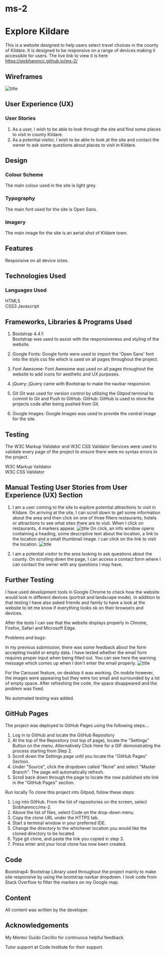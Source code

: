 # ms-2

# Explore Kildare

This is a website designed to help users select travel choices in the county of Kildare. It is designed to be responsive on a range of devices making it accessible for users.
The live link to view it is here https://siobhanmcc.github.io/ms-2/

## Wireframes

![title](assets/images/MS2-screenshot.png)

##  User Experience (UX)  
### User Stories

1. As a user, I wish to be able to look through the site and find some places to visit in county Kildare. 
2. As a potential visitor, I wish to be able to look at the site and contact the owner to ask some questions about places to visit in Kildare. 

## Design  
### Colour Scheme

The main colour used in the site is light grey.

### Typography  
The main font used for the site is Open Sans.

### Imagery  
The main image for the site is an aerial shot of Kildare town. 

## Features  
Responsive on all device sizes. 

## Technologies Used  
### Languages Used  
HTML5  
CSS3
Javascript

## Frameworks, Libraries & Programs Used  
1. Bootstrap 4.4.1:  
Bootstrap was used to assist with the responsiveness and styling of the website.

2. Google Fonts:
   Google fonts were used to import the 'Open Sans' font into the style.css file which is used on all pages throughout the project.

3. Font Awesome:
Font Awesome was used on all pages throughout the website to add icons for aesthetic and UX purposes.

4. jQuery:
jQuery came with Bootstrap to make the navbar responsive. 

5. Git
Git was used for version control by utilizing the Gitpod terminal to commit to Git and Push to GitHub.
GitHub:
GitHub is used to store the projects code after being pushed from Git.

6. Google Images: Google Images was used to provide the central image for the site. 

## Testing  
The W3C Markup Validator and W3C CSS Validator Services were used to validate every page of the project to ensure there were no syntax errors in the project.

W3C Markup Validator  
W3C CSS Validator

##  Manual Testing User Stories from User Experience (UX) Section  

1. I am a user coming to the site to explore potential attractions to visit in Kildare. On arriving at the site, I can scroll down to get some information about the area and then click on one of three filters restaurants, hotels or attractions to see what sites there are to visit. 
When I click on restaurants, 4 markers appear. ![title](assets/images/restaurant-markers.png)
On click, an info window opens containing a heading, some descriptive text about the location, a link to the location and a small thumbnail image. I can click on the link to visit the location. 
![title](assets/images/hartes-screenshot.png)

2. I am a potential visitor to the area looking to ask questions about the county. On scrolling down the page, I can access a contact form where I can contact the owner with any questions I may have. 

## Further Testing
I have used development tools in Google Chrome to check how the website would look in different devices (portrait and landscape mode). In addition to that testing I have also asked friends and family to have a look at the website to let me know if everything looks ok on their browsers and devices.

After the tests I can see that the website displays properly in Chrome, Firefox, Safari and Microsoft Edge.

Problems and bugs:

In my previous submission, there was some feedback about the form accepting invalid or empty data. 
I have tested whether the email form requires proper input when being filled out. You can see here the warning message which comes up when I don't enter the email properly.
![title](assets/images/email-form.png) 

For the Carousel feature, on desktop it was working. On mobile however, the images were appearing but they were too small and surrounded by a lot of empty space. 
After refreshing the code, the space disappeared and the problem was fixed.  



No automated testing was added. 

## GitHub Pages  
The project was deployed to GitHub Pages using the following steps...

1. Log in to GitHub and locate the GitHub Repository
2. At the top of the Repository (not top of page), locate the "Settings" Button on the menu.
   Alternatively Click Here for a GIF demonstrating the process starting from Step 2.
3. Scroll down the Settings page until you locate the "GitHub Pages" Section.
4. Under "Source", click the dropdown called "None" and select "Master Branch".
   The page will automatically refresh.
5. Scroll back down through the page to locate the now published site link in the "GitHub Pages" section.

Run locally
To clone this project into Gitpod, follow these steps: 
1. Log into GitHub. From the list of repositories on the screen, 
select Siobhanmcc/ms-2. 
2. Above the list of files, select Code on the drop-down menu. 
3. Copy the clone URL under the HTTPS tab.
4. Start a terminal window in your preferred IDE. 
5. Change the directory to the whichever location you would like the cloned directory to be located. 
6. Type git clone, and paste the link you copied in step 3. 
7. Press enter and your local clone has now been created.

## Code
Bootstrap4: Bootstrap Library used throughout the project mainly to make site responsive by using the bootstrap navbar dropdown.
I took code from Stack Overflow to filter the markers on my Google map.

## Content
All content was written by the developer. 

## Acknowledgements
My Mentor Guido Cecillio for continuous helpful feedback.

Tutor support at Code Institute for their support.





